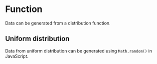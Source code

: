 # Function
Data can be generated from a distribution function.


## Uniform distribution
Data from uniform distribution can be generated using ``Math.random()`` in JavaScript.

